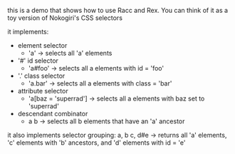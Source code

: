 
this is a demo that shows how to use Racc and Rex. You can think of it as a toy version of Nokogiri's CSS selectors

it implements:

- element selector
  - 'a' -> selects all 'a' elements
- '#' id selector  
  - 'a#foo' -> selects all a elements with id = 'foo'
- '.' class selector
  - 'a.bar' -> selects all a elements with class = 'bar'
- attribute selector
  - 'a[baz = 'superrad'] -> selects all a elements with baz set to 'superrad'
- descendant combinator
  - a b -> selects all b elements that have an 'a' ancestor

it also implements selector grouping:
  a, b c, d#e -> returns all 'a' elements, 'c' elements with 'b' ancestors, and 'd' elements with id = 'e' 
